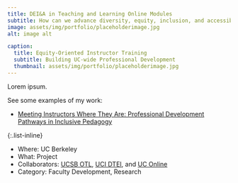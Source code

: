 ```yaml
---
title: DEI&A in Teaching and Learning Online Modules
subtitle: How can we advance diversity, equity, inclusion, and accessibilty in teaching and learning through shared resources?
image: assets/img/portfolio/placeholderimage.jpg
alt: image alt

caption:
  title: Equity-Oriented Instructor Training
  subtitle: Building UC-wide Professional Development
  thumbnail: assets/img/portfolio/placeholderimage.jpg
---
```

Lorem ipsum.

See some examples of my work:
* [Meeting Instructors Where They Are: Professional Development Pathways in Inclusive Pedagogy](https://podconference2021.sched.com/event/p8ms/meeting-instructors-where-they-are-professional-development-pathways-in-inclusive-pedagogy)


{:.list-inline}
- Where: UC Berkeley
- What: Project
- Collaborators: [UCSB OTL](https://otl.ucsb.edu/), [UCI DTEI](https://dtei.uci.edu/), and [UC Online](https://www.ucop.edu/educational-innovations-services/programs-and-initiatives/index.html)
- Category: Faculty Development, Research
